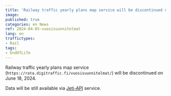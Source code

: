 ```yaml
---
title: 'Railway traffic yearly plans map service will be discontinued on June 18, 2024'
image:
published: true
categories: en News
ref: 2024-04-05-vuosisuunnitelmat
lang: en
traffictypes:
- Rail
tags:
- EndOfLife
---
```


Railway traffic yearly plans map service (`https://rata.digitraffic.fi/vuosisuunnitelmat/`) will be discontinued on June 18, 2024.

Data will be still available via [Jeti-API](https://rata.digitraffic.fi/jeti-api/) service.
